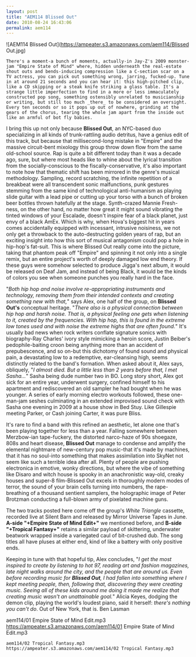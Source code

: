 ```yaml
---
layout: post
title: "AEM114 Blissed Out"
date: 2010-08-24 16:43:06
permalink: aem114
---
```

![AEM114 Blissed Out](https://ampeater.s3.amazonaws.com/aem114/Blissed Out.jpg)

    There's a moment-a bunch of moments, actually-in Jay-Z's 2009 monster-jam "Empire State of Mind" where, hidden underneath the real-estate shout outs and bends-inducing compression like a C-section scar on a TV actress, you can pick out something wrong, jarring, fucked-up. Tune in at around 21 seconds and you can hear it: this high-pitched clip, like a CD skipping or a steak knife striking a glass table. It's a strange little imperfection to find in a more or less immaculately constructed pop song, something ostensibly unrelated to musicianship or writing, but still too much _there_ to be considered an oversight. Every ten seconds or so it pops up out of nowhere, grinding at the gears of the chorus, tearing the whole jam apart from the inside out like an armful of bot fly babies.

I bring this up not only because **Blissed Out**, an NYC-based duo specializing in all kinds of trunk-rattling audio detritus, have a genius edit of this track, but because that millisecond-long mistake in "Empire" and the massive circuit-bent mixology this group throw down flow from the same old-school source. Rap is quite a bit different today than it was a decade ago, sure, but where most heads like to whine about the lyrical transition from the socially-conscious to the fiscally-conservative, it's also important to note how that thematic shift has been mirrored in the genre's musical methodology. Sampling, record scratching, the infinite repetition of a breakbeat were all transcendent sonic malfunctions, punk gestures stemming from the same kind of technological anti-humanism as playing slide guitar with a lead pipe or cutting up your torso with a bunch of broken beer bottles thrown hatefully at the stage. Synth-crazed Mannie Fresh-ness, on the other hand, no matter how great it might sound vibrating the tinted windows of your Escalade, doesn't inspire fear of a black planet, just envy of a black AmEx. Which is why, when Hova's biggest hit in years comes accidentally equipped with incessant, intrusive noisiness, we not only get a throwback to the auto-destructing golden years of rap, but an exciting insight into how this sort of musical antagonism could pop a hole in hip-hop's fat-suit. This is where Blissed Out really come into the picture, taking that phantom peak off "Empire" and spinning it not only into a single remix, but an entire project's worth of deeply damaged low end theory. If these guys were somehow selected to produce Jigga's next album, it would be released on Deaf Jam, and instead of being Black, it would be the kinds of colors you see when someone punches you really hard in the face.

"_Both hip hop and noise involve re-appropriating instruments and technology, removing them from their intended contexts and creating something new with that,_" says Alex, one half of the group, on **Blissed Out's** conceptual heritage. "_There also is a physical connection between hip hop and harsh noise. That is, a physical feeling one gets when listening to it, created by the frequencies. With hip hop, this is found in the extreme low tones used and with noise the extreme highs that are often found._" It's usually bad news when rock writers conflate signature sonics with biography-Ray Charles' ivory style mimicking a heroin score, Justin Beiber's pedophile-baiting croon being anything more than an accident of prepubescence, and so on-but this dichotomy of found sound and physical pain, a devastating low to a redemptive, ear-cleansing high, seems distinctly related to the band's formation. When asked about it, Alex says, obliquely, "_I almost died. But a little less than 2 years before that, I met Sasha..._" Sasha being dude number two in BO. Long story short, Alex got sick for an entire year, underwent surgery, confined himself to his apartment and rediscovered an old sampler he had bought when he was younger. A series of early morning electro workouts followed, these one-man-jam seshes culminating in an extended improvised sound check with Sasha one evening in 2009 at a house show in Bed Stuy. Like Gillespie meeting Parker, or Cash joining Carter, it was pure Bliss.

It's rare to find a band with this refined an aesthetic, let alone one that's been playing together for less than a year. Falling somewhere between Merzbow-ian tape-fuckery, the distorted narco-haze of 90s shoegaze, 808s and heart disease, **Blissed Out** manage to condense and amplify the elemental nightmare of new-century pop music-that it's made by machines, that it has no soul-into something that makes assimilation into SkyNet not seem like such a terrible idea after all. Plenty of people are pushing electronica in emotive, wonky directions, but where the vibe of something like Disaro and witch house is spooky in an anachronistic way-old, creaky houses and super-8 film-Blissed Out excels in thoroughly modern modes of terror, the sound of your brain cells turning into numbers, the rape-breathing of a thousand sentient samplers, the holographic image of Peter Brotzman conducting a full-blown army of pixelated machine guns.

The two tracks posted here come off the group's _White Triangle_ cassette, recorded live at Silent Barn and released by Mirror Universe Tapes in June. **A-side "+Empire State of Mind Edit+"** we mentioned before, and **B-side "+Tropical Fantasy+"** retains a similar payload of skittering, underwater beatwork wrapped inside a variegated caul of bit-crushed dub. The song titles all have pluses at either end, kind of like a battery with only positive ends.

Keeping in tune with that hopeful tip, Alex concludes, "_I get the most inspired to create by listening to hot 97, reading art and fashion magazines, late night walks around the city, and the people that are around us. Even before recording music for_ **_Blissed Out_**_, I had fallen into something where I kept meeting people, then, following that, discovering they were creating music. Seeing all of these kids around me doing it made me realize that creating music wasn't an unattainable goal._" Alicia Keyes, dodging the demon clip, playing the world's loudest piano, said it herself: _there's nothing you can't do_. Out of New York, that is. Ben Lasman
  
  aem114/01 Empire State of Mind Edit.mp3
    https://ampeater.s3.amazonaws.com/aem114/01 Empire State of Mind Edit.mp3
    
    aem114/02 Tropical Fantasy.mp3
    https://ampeater.s3.amazonaws.com/aem114/02 Tropical Fantasy.mp3
    
    